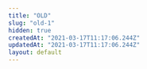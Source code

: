 ```yaml
---
title: "OLD"
slug: "old-1"
hidden: true
createdAt: "2021-03-17T11:17:06.244Z"
updatedAt: "2021-03-17T11:17:06.244Z"
layout: default
---
```


